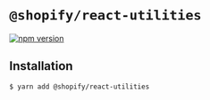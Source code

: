 # `@shopify/react-utilities`

[![npm version](https://badge.fury.io/js/%40shopify%2Freact-utilities.svg)](https://badge.fury.io/js/%40shopify%2Freact-utilities)

## Installation

```bash
$ yarn add @shopify/react-utilities
```